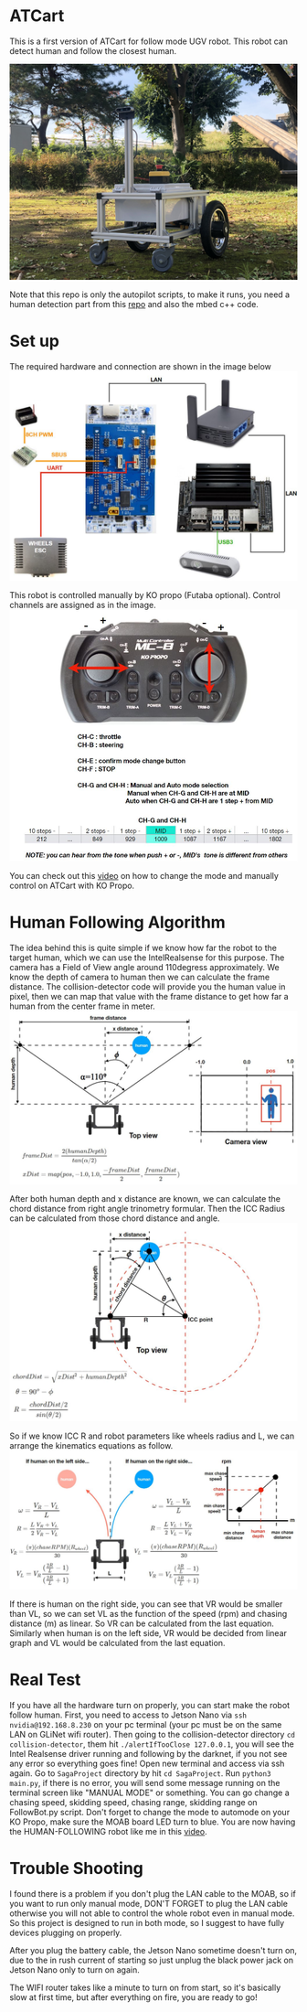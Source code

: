# ATCart

This is a first version of ATCart for follow mode UGV robot. This robot can detect human and follow the closest human.

![](images/ATCart.jpg)

Note that this repo is only the autopilot scripts, to make it runs, you need a human detection part from this [repo](https://github.com/mfassler/collision-detector.git) and also the mbed c++ code.

# Set up
The required hardware and connection are shown in the image below
![](images/devices.JPG)

This robot is controlled manually by KO propo (Futaba optional). Control channels are assigned as in the image.
![](images/kopropo.JPG)

You can check out this [video](https://www.youtube.com/watch?v=wR2KNPnT8nE&t=6s) on how to change the mode and manually control on ATCart with KO Propo.

# Human Following Algorithm
The idea behind this is quite simple if we know how far the robot to the target human, which we can use the IntelRealsense for this purpose. The camera has a Field of View angle around 110degress approximately. We know the depth of camera to human then we can calculate the frame distance. The collision-detector code will provide you the human value in pixel, then we can map that value with the frame distance to get how far a human from the center frame in meter.
![](images/follow1.JPG)

After both human depth and x distance are known, we can calculate the chord distance from right angle trinometry formular. Then the ICC Radius can be calculated from those chord distance and angle.
![](images/follow2.JPG)

So if we know ICC R and robot parameters like wheels radius and L, we can arrange the kinematics equations as follow.
![](images/follow3.JPG)

If there is human on the right side, you can see that VR would be smaller than VL, so we can set VL as the function of the speed (rpm) and chasing distance (m) as linear. So VR can be calculated from the last equation. Similarly when human is on the left side, VR would be decided from linear graph and VL would be calculated from the last equation.

# Real Test
If you have all the hardware turn on properly, you can start make the robot follow human. First, you need to access to Jetson Nano via `ssh nvidia@192.168.8.230` on your pc terminal (your pc must be on the same LAN on GLiNet wifi router). Then going to the collision-detector directory `cd collision-detector`, them hit `./alertIfTooClose 127.0.0.1`, you will see the Intel Realsense driver running and following by the darknet, if you not see any error so everything goes fine!
Open new terminal and access via ssh again. Go to `SagaProject` directory by hit `cd SagaProject`. Run `python3 main.py`, if there is no error, you will send some message running on the terminal screen like "MANUAL MODE" or something. You can go change a chasing speed, skidding speed, chasing range, skidding range on FollowBot.py script. Don't forget to change the mode to automode on your KO Propo, make sure the MOAB board LED turn to blue. You are now having the HUMAN-FOLLOWING robot like me in this [video](https://www.youtube.com/watch?v=En8BYIk1vSY).

# Trouble Shooting
I found there is a problem if you don't plug the LAN cable to the MOAB, so if you want to run only manual mode, DON'T FORGET to plug the LAN cable otherwise you will not able to control the whole robot even in manual mode. So this project is designed to run in both mode, so I suggest to have fully devices plugging on properly.

After you plug the battery cable, the Jetson Nano sometime doesn't turn on, due to the in rush current of starting so just unplug the black power jack on Jetson Nano only to turn on again.

The WIFI router takes like a minute to turn on from start, so it's basically slow at first time, but after everything on fire, you are ready to go!
